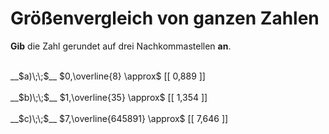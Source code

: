 <!--
version:  0.0.1

language: de

@style
input {
    text-align: center;
}

.flex-container {
    display: flex;
    flex-wrap: wrap;
    align-items: stretch;
    gap: 20px;
}

.flex-child {
    flex: 1;
    min-width: 350px;
    margin-right: 20px;
}

@media (max-width: 400px) {
    .flex-child {
        flex: 100%;
        margin-right: 0;
    }
}
@end

formula: \carry   \textcolor{red}{\scriptsize #1}
formula: \digit   \rlap{\carry{#1}}\phantom{#2}#2
formula: \permil  \text{‰}

import: https://raw.githubusercontent.com/LiaTemplates/Tikz-Jax/main/README.md

script: https://cdn.jsdelivr.net/gh/LiaTemplates/Tikz-Jax@main/dist/index.js


tags: Zahlenverständnis, Dezimalzahlen, Periodizität, Runden, sehr leicht, sehr niedrig, Angeben

comment: Runde eine periodische Dezimalzahl.

author: Martin Lommatzsch

-->




# Größenvergleich von ganzen Zahlen

**Gib** die Zahl gerundet auf drei Nachkommastellen **an**.

<br>
<section class="flex-container">
<div class="flex-child">
__$a)\;\;$__ $0,\overline{8} \approx$ [[ 0,889 ]] 
<br>
</div>
<div class="flex-child">
<br>
__$b)\;\;$__ $1,\overline{35} \approx$ [[ 1,354 ]] 
<br>
</div>
<div class="flex-child">
<br>
__$c)\;\;$__ $7,\overline{645891} \approx$ [[ 7,646 ]] 

</div>
</section>

<br>
<br>
<br>
<br>
<br>
